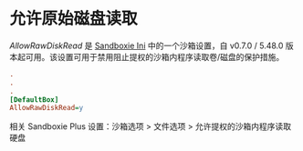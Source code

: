 # 允许原始磁盘读取

_AllowRawDiskRead_ 是 [Sandboxie Ini](SandboxieIni.md) 中的一个沙箱设置，自 v0.7.0 / 5.48.0 版本起可用。该设置可用于禁用阻止提权的沙箱内程序读取卷/磁盘的保护措施。


```ini
.
.
.
[DefaultBox]
AllowRawDiskRead=y
```

相关 Sandboxie Plus 设置：沙箱选项 > 文件选项 > 允许提权的沙箱内程序读取硬盘

